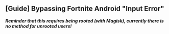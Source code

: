## [Guide] Bypassing Fortnite Android "Input Error"
***Reminder that this requires being rooted (with Magisk), currently there is no method for unrooted users!***